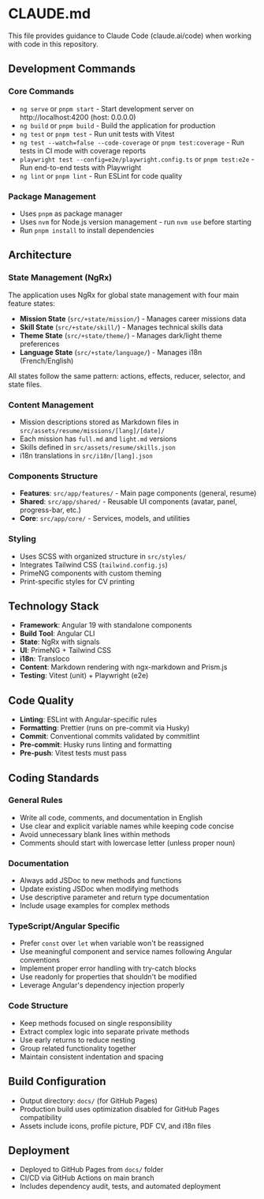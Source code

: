 # CLAUDE.md

This file provides guidance to Claude Code (claude.ai/code) when working with code in this repository.

## Development Commands

### Core Commands
- `ng serve` or `pnpm start` - Start development server on http://localhost:4200 (host: 0.0.0.0)
- `ng build` or `pnpm build` - Build the application for production
- `ng test` or `pnpm test` - Run unit tests with Vitest
- `ng test --watch=false --code-coverage` or `pnpm test:coverage` - Run tests in CI mode with coverage reports
- `playwright test --config=e2e/playwright.config.ts` or `pnpm test:e2e` - Run end-to-end tests with Playwright
- `ng lint` or `pnpm lint` - Run ESLint for code quality

### Package Management
- Uses `pnpm` as package manager
- Uses `nvm` for Node.js version management - run `nvm use` before starting
- Run `pnpm install` to install dependencies

## Architecture

### State Management (NgRx)
The application uses NgRx for global state management with four main feature states:
- **Mission State** (`src/+state/mission/`) - Manages career missions data
- **Skill State** (`src/+state/skill/`) - Manages technical skills data  
- **Theme State** (`src/+state/theme/`) - Manages dark/light theme preferences
- **Language State** (`src/+state/language/`) - Manages i18n (French/English)

All states follow the same pattern: actions, effects, reducer, selector, and state files.

### Content Management
- Mission descriptions stored as Markdown files in `src/assets/resume/missions/[lang]/[date]/`
- Each mission has `full.md` and `light.md` versions
- Skills defined in `src/assets/resume/skills.json`
- i18n translations in `src/i18n/[lang].json`

### Components Structure
- **Features**: `src/app/features/` - Main page components (general, resume)
- **Shared**: `src/app/shared/` - Reusable UI components (avatar, panel, progress-bar, etc.)
- **Core**: `src/app/core/` - Services, models, and utilities

### Styling
- Uses SCSS with organized structure in `src/styles/`
- Integrates Tailwind CSS (`tailwind.config.js`)
- PrimeNG components with custom theming
- Print-specific styles for CV printing

## Technology Stack
- **Framework**: Angular 19 with standalone components
- **Build Tool**: Angular CLI
- **State**: NgRx with signals
- **UI**: PrimeNG + Tailwind CSS
- **i18n**: Transloco
- **Content**: Markdown rendering with ngx-markdown and Prism.js
- **Testing**: Vitest (unit) + Playwright (e2e)

## Code Quality
- **Linting**: ESLint with Angular-specific rules
- **Formatting**: Prettier (runs on pre-commit via Husky)
- **Commit**: Conventional commits validated by commitlint
- **Pre-commit**: Husky runs linting and formatting
- **Pre-push**: Vitest tests must pass

## Coding Standards

### General Rules
- Write all code, comments, and documentation in English
- Use clear and explicit variable names while keeping code concise
- Avoid unnecessary blank lines within methods
- Comments should start with lowercase letter (unless proper noun)

### Documentation
- Always add JSDoc to new methods and functions
- Update existing JSDoc when modifying methods
- Use descriptive parameter and return type documentation
- Include usage examples for complex methods

### TypeScript/Angular Specific
- Prefer `const` over `let` when variable won't be reassigned
- Use meaningful component and service names following Angular conventions
- Implement proper error handling with try-catch blocks
- Use readonly for properties that shouldn't be modified
- Leverage Angular's dependency injection properly

### Code Structure
- Keep methods focused on single responsibility
- Extract complex logic into separate private methods
- Use early returns to reduce nesting
- Group related functionality together
- Maintain consistent indentation and spacing

## Build Configuration
- Output directory: `docs/` (for GitHub Pages)
- Production build uses optimization disabled for GitHub Pages compatibility
- Assets include icons, profile picture, PDF CV, and i18n files

## Deployment
- Deployed to GitHub Pages from `docs/` folder
- CI/CD via GitHub Actions on main branch
- Includes dependency audit, tests, and automated deployment